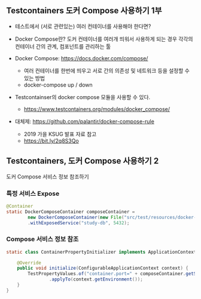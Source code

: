 ## Testcontainers 도커 Compose 사용하기 1부

+ 테스트에서 (서로 관련있는) 여러 컨테이너를 사용해야 한다면?

+ Docker Compose란? 도커 컨테이너를 여러개 띄워서 사용하게 되는 경우 각각의 컨테이너 간의 관계, 컴포넌트를 관리하는 툴

+ Docker Compose: https://docs.docker.com/compose/
  - 여러 컨테이너를 한번에 띄우고 서로 간의 의존성 및 네트워크 등을 설정할 수 있는 방법
  - docker-compose up / down

+ Testcontainser의 docker compose 모듈을 사용할 수 있다.
  - https://www.testcontainers.org/modules/docker_compose/

+ 대체제: https://github.com/palantir/docker-compose-rule
  - 2019 가을 KSUG 발표 자료 참고
  - https://bit.ly/2q8S3Qo

## Testcontainers, 도커 Compose 사용하기 2

도커 Compose 서비스 정보 참조하기

### 특정 서비스 Expose
```java
@Container
static DockerComposeContainer composeContainer =
        new DockerComposeContainer(new File("src/test/resources/docker-compose.yml"))
        .withExposedService("study-db", 5432);
```

### Compose 서비스 정보 참조
```java
static class ContainerPropertyInitializer implements ApplicationContextInitializer<ConfigurableApplicationContext> {

    @Override
    public void initialize(ConfigurableApplicationContext context) {
        TestPropertyValues.of("container.port=" + composeContainer.getServicePort("study-db", 5432))
                .applyTo(context.getEnvironment());
    }
}

```
